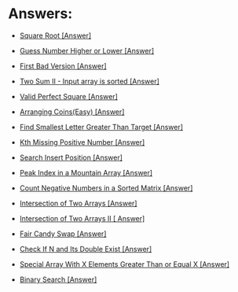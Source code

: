 # Answers:

- [Square Root [Answer]](https://leetcode.com/problems/sqrtx/solutions/2913326/easy-solution/)

- [Guess Number Higher or Lower [Answer]](https://leetcode.com/problems/guess-number-higher-or-lower/solutions/2931190/java-solution/)

- [First Bad Version [Answer]](https://leetcode.com/problems/first-bad-version/solutions/2931261/solved-binary-search-in-java/)

- [Two Sum II - Input array is sorted [Answer]](https://leetcode.com/problems/two-sum-ii-input-array-is-sorted/solutions/2931287/solved-with-java/)

- [Valid Perfect Square [Answer]](https://leetcode.com/problems/valid-perfect-square/solutions/2931298/solved/)

- [Arranging Coins(Easy) [Answer]](https://leetcode.com/problems/arranging-coins/solutions/2931314/easy-java-solution/)

- [Find Smallest Letter Greater Than Target [Answer]](https://leetcode.com/problems/find-smallest-letter-greater-than-target/solutions/2931326/solved/)

- [Kth Missing Positive Number [Answer]](https://leetcode.com/problems/kth-missing-positive-number/solutions/2931341/solved/)

- [Search Insert Position [Answer]](https://leetcode.com/problems/search-insert-position/solutions/2931357/solution-in-java/)

- [Peak Index in a Mountain Array [Answer]](https://leetcode.com/problems/peak-index-in-a-mountain-array/solutions/3028473/i-solved/)

- [Count Negative Numbers in a Sorted Matrix [Answer]](https://leetcode.com/problems/count-negative-numbers-in-a-sorted-matrix/solutions/3028486/java-solution/)

- [Intersection of Two Arrays [Answer]](https://leetcode.com/problems/intersection-of-two-arrays/solutions/3028498/solved/)

- [Intersection of Two Arrays II [ Answer]](https://leetcode.com/problems/intersection-of-two-arrays-ii/solutions/3028511/java-soltion/)

- [Fair Candy Swap [Answer]](https://leetcode.com/problems/fair-candy-swap/solutions/3028518/i-solved/)

- [Check If N and Its Double Exist [Answer]](https://leetcode.com/problems/check-if-n-and-its-double-exist/solutions/3031172/solved/)

- [Special Array With X Elements Greater Than or Equal X [Answer]](https://leetcode.com/problems/special-array-with-x-elements-greater-than-or-equal-x/solutions/3031196/solved/)

- [Binary Search [Answer]](https://leetcode.com/problems/binary-search/solutions/3031199/i-solved/)
